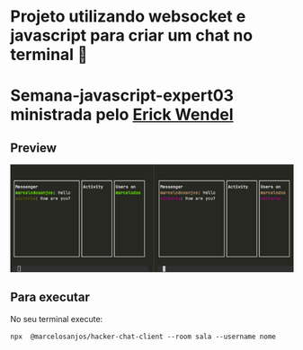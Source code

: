 
# Projeto utilizando websocket e javascript para criar um chat no terminal :rocket:

# Semana-javascript-expert03 ministrada pelo [Erick Wendel](http://github.com/ErickWendel)

## Preview

![project preview](./chat-view.png)

## Para executar
No seu terminal execute:
```sd
npx  @marcelosanjos/hacker-chat-client --room sala --username nome
```
